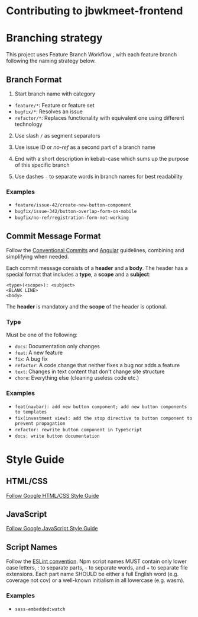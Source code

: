 # Contributing to jbwkmeet-frontend

# Branching strategy

This project uses Feature Branch Workflow , with each feature branch following the naming strategy below.

## Branch Format

1. Start branch name with category

- `feature/*`: Feature or feature set
- `bugfix/*`: Resolves an issue
- `refactor/*`: Replaces functionality with equivalent one using different technology

2. Use slash `/` as segment separators

3. Use issue ID or _no-ref_ as a second part of a branch name

4. End with a short description in kebab-case which sums up the purpose of this specific branch

5. Use dashes `-` to separate words in branch names for best readability

### Examples

- `feature/issue-42/create-new-button-component`
- `bugfix/issue-342/button-overlap-form-on-mobile`
- `bugfix/no-ref/registration-form-not-working`

## Commit Message Format

Follow the [Conventional Commits](https://www.conventionalcommits.org) and [Angular](https://github.com/angular/angular/blob/main/CONTRIBUTING.md#commit) guidelines, combining and simplifying when needed.

Each commit message consists of a **header** and a **body**. The header has a special
format that includes a **type**, a **scope** and a **subject**:

```
<type>(<scope>): <subject>
<BLANK LINE>
<body>
```

The **header** is mandatory and the **scope** of the header is optional.

### Type

Must be one of the following:

- `docs`: Documentation only changes
- `feat`: A new feature
- `fix`: A bug fix
- `refactor`: A code change that neither fixes a bug nor adds a feature
- `text`: Changes in text content that don't change site structure
- `chore`: Everything else (cleaning useless code etc.)

### Examples

- `feat(navbar): add new button component; add new button components to templates`
- `fix(investment view): add the stop directive to button component to prevent propagation`
- `refactor: rewrite button component in TypeScript`
- `docs: write button documentation`

# Style Guide

## HTML/CSS

[Follow Google HTML/CSS Style Guide](https://google.github.io/styleguide/htmlcssguide.html)

## JavaScript

[Follow Google JavaScript Style Guide](https://google.github.io/styleguide/jsguide.html)

## Script Names

Follow the [ESLint convention](https://eslint.org/docs/latest/contribute/package-json-conventions#names). Npm script names MUST contain only lower case letters, : to separate parts, - to separate words, and + to separate file extensions. Each part name SHOULD be either a full English word (e.g. coverage not cov) or a well-known initialism in all lowercase (e.g. wasm).

### Examples

- `sass-embedded:watch`
